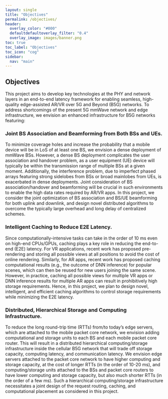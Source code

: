 ```yaml
---
layout: single
title: "Objectives"
permalink: /objectives/
header:
  overlay_color: "#000"
  defaultdefaultoverlay_filter: "0.4"
  overlay_image: images/banner.png
toc: true
toc_label: "Objectives"
toc_icon: "cog"
sidebar:
  nav: "main"
---
```

## Objectives
This project aims to develop key technologies at the PHY and network layers in an end-to-end latency framework for enabling seamless, high-quality edge-assisted AR/VR over 5G and Beyond (B5G) networks. To address shortcomings of the present 5G mmWave network and edge infrastructure, we envision an enhanced infrastructure for B5G networks featuring: 

### Joint BS Association and Beamforming from Both BSs and UEs. 
To minimize coverage holes and increase the probability that a mobile device will be in LoS of at least one BS, we envision a dense deployment of mmWave BSs. However, a dense BS deployment complicates the user association and handover problem, as a user equipment (UE) device will typically be within the transmission range of multiple BSs at a given moment. Additionally, the interference problem, due to imperfect phased arrays featuring strong sidelobes from BSs or broad mainlobes from UEs, is exacerbated in dense deployments. Joint consideration of BS association/handover and beamforming will be crucial in such environments to enable the high data rates required by AR/VR apps. In this project, we consider the joint optimization of BS association and BS/UE beamforming for both uplink and downlink, and design novel distributed algorithms to overcome the typically large overhead and long delay of centralized schemes. 

### Intelligent Caching to Reduce E2E Latency. 
Since computationally-intensive tasks can take in the order of 10 ms even on high-end CPUs/GPUs, caching plays a key role in reducing the end-to-end (E2E) latency. For VR applications, recent work has proposed pre-rendering and storing all possible views at all positions to avoid the cost of online rendering. Similarly, for AR apps, recent work has proposed caching computational results (e.g., the outcome of DNN inference) for popular scenes, which can then be reused for new users joining the same scene. However, in practice, caching all possible views for multiple VR apps or DNN inference results for multiple AR apps can result in prohibitively high storage requirements. Hence, in this project, we plan to design novel, intelligent, and efficient caching algorithms to control storage requirements while minimizing the E2E latency. 

### Distributed, Hierarchical Storage and Computing Infrastructure. 
To reduce the long round-trip time (RTTs) from/to today’s edge servers, which are attached to the mobile packet core network, we envision adding computational and storage units to each BS and each mobile packet core router. This will result in a distributed hierarchical computing/storage infrastructure inside the cellular B5G network that will trade off storage capacity, computing latency, and communication latency. We envision edge servers attached to the packet core network to have higher computing and storage capacity, at the cost of longer RTTs (in the order of 10-20 ms), and computing/storage units attached to the BSs and packet core routers to have lower computing and storage capacity, but also much shorter RTTs (in the order of a few ms). Such a hierarchical computing/storage infrastructure necessitates a joint design of the request routing, caching, and computational placement as considered in this project. 
